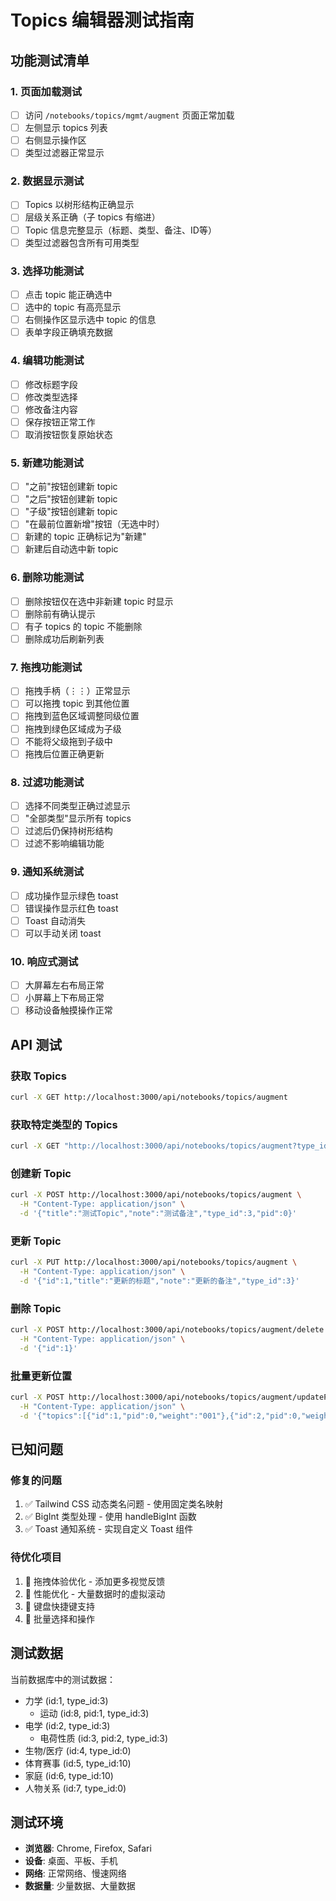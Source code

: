# Topics 编辑器测试指南

## 功能测试清单

### 1. 页面加载测试
- [ ] 访问 `/notebooks/topics/mgmt/augment` 页面正常加载
- [ ] 左侧显示 topics 列表
- [ ] 右侧显示操作区
- [ ] 类型过滤器正常显示

### 2. 数据显示测试
- [ ] Topics 以树形结构正确显示
- [ ] 层级关系正确（子 topics 有缩进）
- [ ] Topic 信息完整显示（标题、类型、备注、ID等）
- [ ] 类型过滤器包含所有可用类型

### 3. 选择功能测试
- [ ] 点击 topic 能正确选中
- [ ] 选中的 topic 有高亮显示
- [ ] 右侧操作区显示选中 topic 的信息
- [ ] 表单字段正确填充数据

### 4. 编辑功能测试
- [ ] 修改标题字段
- [ ] 修改类型选择
- [ ] 修改备注内容
- [ ] 保存按钮正常工作
- [ ] 取消按钮恢复原始状态

### 5. 新建功能测试
- [ ] "之前"按钮创建新 topic
- [ ] "之后"按钮创建新 topic
- [ ] "子级"按钮创建新 topic
- [ ] "在最前位置新增"按钮（无选中时）
- [ ] 新建的 topic 正确标记为"新建"
- [ ] 新建后自动选中新 topic

### 6. 删除功能测试
- [ ] 删除按钮仅在选中非新建 topic 时显示
- [ ] 删除前有确认提示
- [ ] 有子 topics 的 topic 不能删除
- [ ] 删除成功后刷新列表

### 7. 拖拽功能测试
- [ ] 拖拽手柄（⋮⋮）正常显示
- [ ] 可以拖拽 topic 到其他位置
- [ ] 拖拽到蓝色区域调整同级位置
- [ ] 拖拽到绿色区域成为子级
- [ ] 不能将父级拖到子级中
- [ ] 拖拽后位置正确更新

### 8. 过滤功能测试
- [ ] 选择不同类型正确过滤显示
- [ ] "全部类型"显示所有 topics
- [ ] 过滤后仍保持树形结构
- [ ] 过滤不影响编辑功能

### 9. 通知系统测试
- [ ] 成功操作显示绿色 toast
- [ ] 错误操作显示红色 toast
- [ ] Toast 自动消失
- [ ] 可以手动关闭 toast

### 10. 响应式测试
- [ ] 大屏幕左右布局正常
- [ ] 小屏幕上下布局正常
- [ ] 移动设备触摸操作正常

## API 测试

### 获取 Topics
```bash
curl -X GET http://localhost:3000/api/notebooks/topics/augment
```

### 获取特定类型的 Topics
```bash
curl -X GET "http://localhost:3000/api/notebooks/topics/augment?type_id=3"
```

### 创建新 Topic
```bash
curl -X POST http://localhost:3000/api/notebooks/topics/augment \
  -H "Content-Type: application/json" \
  -d '{"title":"测试Topic","note":"测试备注","type_id":3,"pid":0}'
```

### 更新 Topic
```bash
curl -X PUT http://localhost:3000/api/notebooks/topics/augment \
  -H "Content-Type: application/json" \
  -d '{"id":1,"title":"更新的标题","note":"更新的备注","type_id":3}'
```

### 删除 Topic
```bash
curl -X POST http://localhost:3000/api/notebooks/topics/augment/delete \
  -H "Content-Type: application/json" \
  -d '{"id":1}'
```

### 批量更新位置
```bash
curl -X POST http://localhost:3000/api/notebooks/topics/augment/updatePositions \
  -H "Content-Type: application/json" \
  -d '{"topics":[{"id":1,"pid":0,"weight":"001"},{"id":2,"pid":0,"weight":"002"}]}'
```

## 已知问题

### 修复的问题
1. ✅ Tailwind CSS 动态类名问题 - 使用固定类名映射
2. ✅ BigInt 类型处理 - 使用 handleBigInt 函数
3. ✅ Toast 通知系统 - 实现自定义 Toast 组件

### 待优化项目
1. 🔄 拖拽体验优化 - 添加更多视觉反馈
2. 🔄 性能优化 - 大量数据时的虚拟滚动
3. 🔄 键盘快捷键支持
4. 🔄 批量选择和操作

## 测试数据

当前数据库中的测试数据：
- 力学 (id:1, type_id:3)
  - 运动 (id:8, pid:1, type_id:3)
- 电学 (id:2, type_id:3)
  - 电荷性质 (id:3, pid:2, type_id:3)
- 生物/医疗 (id:4, type_id:0)
- 体育赛事 (id:5, type_id:10)
- 家庭 (id:6, type_id:10)
- 人物关系 (id:7, type_id:0)

## 测试环境

- **浏览器**: Chrome, Firefox, Safari
- **设备**: 桌面、平板、手机
- **网络**: 正常网络、慢速网络
- **数据量**: 少量数据、大量数据

